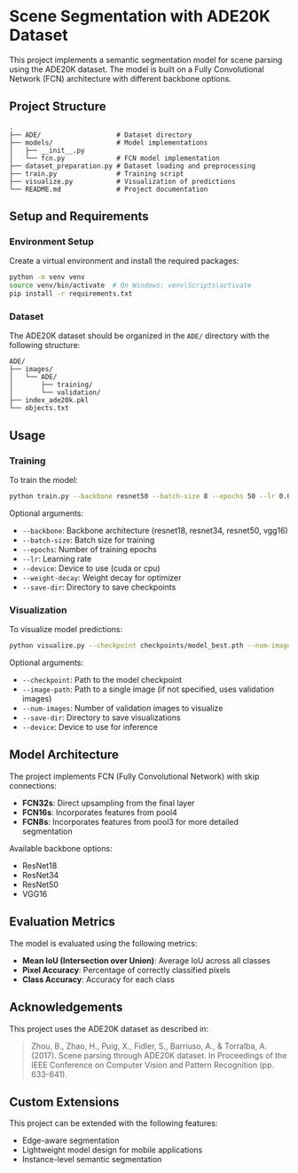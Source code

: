 # Scene Segmentation with ADE20K Dataset

This project implements a semantic segmentation model for scene parsing using the ADE20K dataset. The model is built on a Fully Convolutional Network (FCN) architecture with different backbone options.

## Project Structure

```
.
├── ADE/                   # Dataset directory
├── models/                # Model implementations
│   ├── __init__.py
│   └── fcn.py             # FCN model implementation  
├── dataset_preparation.py # Dataset loading and preprocessing
├── train.py               # Training script
├── visualize.py           # Visualization of predictions
└── README.md              # Project documentation
```

## Setup and Requirements

### Environment Setup

Create a virtual environment and install the required packages:

```bash
python -m venv venv
source venv/bin/activate  # On Windows: venv\Scripts\activate
pip install -r requirements.txt
```

### Dataset

The ADE20K dataset should be organized in the `ADE/` directory with the following structure:

```
ADE/
├── images/
│   └── ADE/
│       ├── training/
│       └── validation/
├── index_ade20k.pkl
└── objects.txt
```

## Usage

### Training

To train the model:

```bash
python train.py --backbone resnet50 --batch-size 8 --epochs 50 --lr 0.001
```

Optional arguments:
- `--backbone`: Backbone architecture (resnet18, resnet34, resnet50, vgg16)
- `--batch-size`: Batch size for training
- `--epochs`: Number of training epochs
- `--lr`: Learning rate
- `--device`: Device to use (cuda or cpu)
- `--weight-decay`: Weight decay for optimizer
- `--save-dir`: Directory to save checkpoints

### Visualization

To visualize model predictions:

```bash
python visualize.py --checkpoint checkpoints/model_best.pth --num-images 5
```

Optional arguments:
- `--checkpoint`: Path to the model checkpoint
- `--image-path`: Path to a single image (if not specified, uses validation images)
- `--num-images`: Number of validation images to visualize
- `--save-dir`: Directory to save visualizations
- `--device`: Device to use for inference

## Model Architecture

The project implements FCN (Fully Convolutional Network) with skip connections:

- **FCN32s**: Direct upsampling from the final layer
- **FCN16s**: Incorporates features from pool4
- **FCN8s**: Incorporates features from pool3 for more detailed segmentation

Available backbone options:
- ResNet18
- ResNet34
- ResNet50
- VGG16

## Evaluation Metrics

The model is evaluated using the following metrics:
- **Mean IoU (Intersection over Union)**: Average IoU across all classes
- **Pixel Accuracy**: Percentage of correctly classified pixels
- **Class Accuracy**: Accuracy for each class

## Acknowledgements

This project uses the ADE20K dataset as described in:

> Zhou, B., Zhao, H., Puig, X., Fidler, S., Barriuso, A., & Torralba, A. (2017). Scene parsing through ADE20K dataset. In Proceedings of the IEEE Conference on Computer Vision and Pattern Recognition (pp. 633-641).

## Custom Extensions

This project can be extended with the following features:
- Edge-aware segmentation
- Lightweight model design for mobile applications
- Instance-level semantic segmentation 